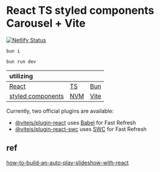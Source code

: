 # React TS styled components Carousel + Vite

[![Netlify Status](https://api.netlify.com/api/v1/badges/27493b5a-0871-4e9e-98ed-3427be359754/deploy-status)](https://app.netlify.com/sites/react-ts-styled-carousel/deploys)

```
bun i
```

```
bun run dev
```

| utilizing                                           |                                       |                                   |
| :---------------------------------------------------| ------------------------------------- | --------------------------------- | 
| [React](https://react.dev/)                         | [TS](https://www.typescriptlang.org/) | [Bun](https://bun.sh/)            |
| [styled components](https://styled-components.com/) | [NVM](https://github.com/nvm-sh/nvm)  | [Vite](https://vitejs.dev/guide/) |


Currently, two official plugins are available:

- [@vitejs/plugin-react](https://github.com/vitejs/vite-plugin-react/blob/main/packages/plugin-react/README.md) uses [Babel](https://babeljs.io/) for Fast Refresh
- [@vitejs/plugin-react-swc](https://github.com/vitejs/vite-plugin-react-swc) uses [SWC](https://swc.rs/) for Fast Refresh

## ref 
[how-to-build-an-auto-play-slideshow-with-react](https://tinloof.com/blog/how-to-build-an-auto-play-slideshow-with-react)

